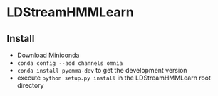 # LDStreamHMMLearn

## Install
* Download Miniconda
* `conda config --add channels omnia`
* `conda install pyemma-dev` to get the development version
* execute `python setup.py install` in the LDStreamHMMLearn root directory
